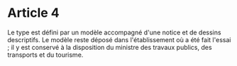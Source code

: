 # Article 4

Le type est défini par un modèle accompagné d'une notice et de dessins descriptifs. Le modèle reste déposé dans l'établissement où a été fait l'essai ; il y est conservé à la disposition du ministre des travaux publics, des transports et du tourisme.
